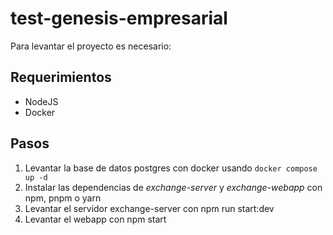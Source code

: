 # test-genesis-empresarial

Para levantar el proyecto es necesario:

## Requerimientos

- NodeJS
- Docker

## Pasos

1. Levantar la base de datos postgres con docker usando `docker compose up -d`
2. Instalar las dependencias de _exchange-server_ y _exchange-webapp_ con npm, pnpm o yarn
3. Levantar el servidor exchange-server con npm run start:dev
4. Levantar el webapp con npm start
